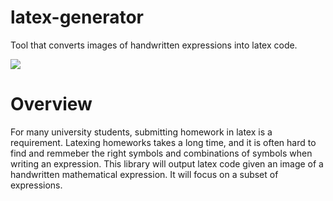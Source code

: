 # latex-generator
Tool that converts images of handwritten expressions into latex code.

[![](https://img.shields.io/github/license/sagarika5946/latex-generator.svg)](./LICENSE)

# Overview
For many university students, submitting homework in latex is a requirement. Latexing homeworks takes a long time, and it is often hard to find and remmeber the right symbols and combinations of symbols when writing an expression. This library will output latex code given an image of a handwritten mathematical expression. It will focus on a subset of expressions.
